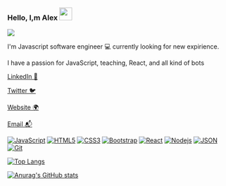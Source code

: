 ### Hello, I,m Alex <img src="https://github.com/TheDudeThatCode/TheDudeThatCode/blob/master/Assets/Hi.gif" width="29px">
![](https://camo.githubusercontent.com/992babdffd8c74a1502de375fbdf7e4d54773242/68747470733a2f2f6d656469612e67697068792e636f6d2f6d656469612f53576f536b4e36447854737a71494b4571762f67697068792e676966)

I'm Javascript software engineer 💻 currently looking for new expirience.

I have a passion for JavaScript, teaching, React, and all kind of bots 



[LinkedIn 💼]()

[Twitter 🐦]()

[Website 🌍]()

[Email 📬](mailto:klimanovfresh@gmail.com)

[![JavaScript](https://img.shields.io/badge/-JavaScript-black?style=flat&logo=javascript&link=https://github.com/SitaelJs/)](https://github.com/SitaelJs/) 
[![HTML5](https://img.shields.io/badge/-HTML5-E34F26?style=flat&logo=html5&logoColor=white&link=https://github.com/SitaelJs/)](https://github.com/SitaelJs/) 
[![CSS3](https://img.shields.io/badge/-CSS3-1572B6?style=flat&logo=css3&link=https://github.com/SitaelJs/)](https://github.com/SitaelJs/) 
[![Bootstrap](https://img.shields.io/badge/-Bootstrap-563D7C?style=flat&logo=bootstrap&link=https://github.com/SitaelJs/)](https://github.com/SitaelJs/) 
[![React](https://img.shields.io/badge/-React-black?style=flat&logo=react&https://github.com/SitaelJs/)](https://github.com/SitaelJs/) 
[![Nodejs](https://img.shields.io/badge/-Nodejs-green?style=flat&logo=Node.js&link=https://github.com/SitaelJs/)](https://github.com/SitaelJs/) 
[![JSON](https://img.shields.io/badge/-json-02569B?style=flat&logo=json&link=https://github.com/SitaelJs/)](https://github.com/SitaelJs/)
[![Git](https://img.shields.io/badge/-Git-black?style=flat&logo=git&link=https://github.com/SitaelJs/)](https://github.com/SitaelJs/) 

[![Top Langs](https://github-readme-stats.vercel.app/api/top-langs/?username=SitaelJs&layout=compact)](https://github.com/anuraghazra/github-readme-stats)

[![Anurag's GitHub stats](https://github-readme-stats.vercel.app/api?username=SitaelJs)](https://github.com/anuraghazra/github-readme-stats)




